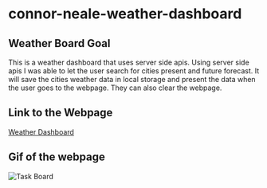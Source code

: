 # connor-neale-weather-dashboard

## Weather Board Goal
This is a weather dashboard that uses server side apis. Using server side apis I was able to let the user search for cities present and future forecast. It will save the cities weather data in local storage and present the data when the user goes to the webpage. They can also clear the webpage.

## Link to the Webpage
[Weather Dashboard](https://cneale92.github.io/connor-neale-weather-dashboard/)

## Gif of the webpage
![Task Board](https://github.com/Cneale92/connor-neale-task-board/blob/main/assets/images/Untitled_%20Jun%2017,%202024%2010_09%20PM.gif?raw=true)
